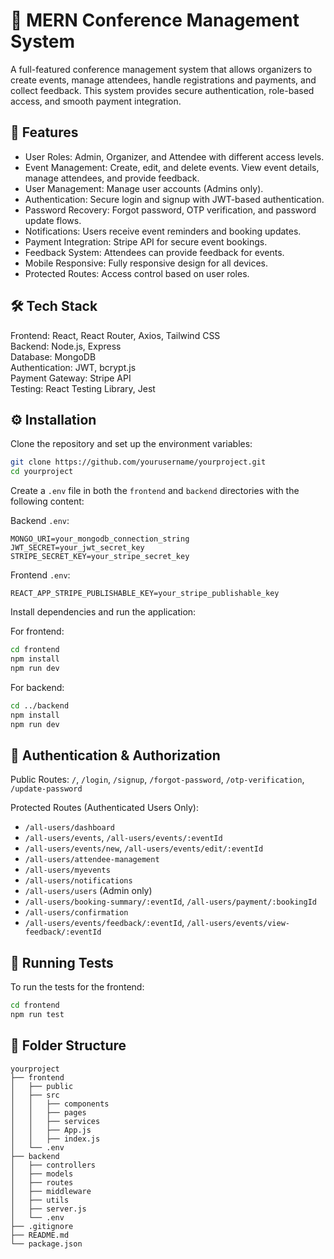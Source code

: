 # 🎉 MERN Conference Management System

A full-featured conference management system that allows organizers to create events, manage attendees, handle registrations and payments, and collect feedback. This system provides secure authentication, role-based access, and smooth payment integration.

## 🌟 Features

- User Roles: Admin, Organizer, and Attendee with different access levels.
- Event Management: Create, edit, and delete events. View event details, manage attendees, and provide feedback.
- User Management: Manage user accounts (Admins only).
- Authentication: Secure login and signup with JWT-based authentication.
- Password Recovery: Forgot password, OTP verification, and password update flows.
- Notifications: Users receive event reminders and booking updates.
- Payment Integration: Stripe API for secure event bookings.
- Feedback System: Attendees can provide feedback for events.
- Mobile Responsive: Fully responsive design for all devices.
- Protected Routes: Access control based on user roles.

## 🛠 Tech Stack

Frontend: React, React Router, Axios, Tailwind CSS  
Backend: Node.js, Express  
Database: MongoDB  
Authentication: JWT, bcrypt.js  
Payment Gateway: Stripe API  
Testing: React Testing Library, Jest  

## ⚙️ Installation

Clone the repository and set up the environment variables:

```bash
git clone https://github.com/yourusername/yourproject.git
cd yourproject
```

Create a `.env` file in both the `frontend` and `backend` directories with the following content:

Backend `.env`:

```
MONGO_URI=your_mongodb_connection_string  
JWT_SECRET=your_jwt_secret_key  
STRIPE_SECRET_KEY=your_stripe_secret_key  
```

Frontend `.env`:

```
REACT_APP_STRIPE_PUBLISHABLE_KEY=your_stripe_publishable_key  
```

Install dependencies and run the application:

For frontend:

```bash
cd frontend  
npm install  
npm run dev  
```

For backend:

```bash
cd ../backend  
npm install  
npm run dev  
```

## 🔐 Authentication & Authorization

Public Routes: `/`, `/login`, `/signup`, `/forgot-password`, `/otp-verification`, `/update-password`

Protected Routes (Authenticated Users Only):

- `/all-users/dashboard`
- `/all-users/events`, `/all-users/events/:eventId`
- `/all-users/events/new`, `/all-users/events/edit/:eventId`
- `/all-users/attendee-management`
- `/all-users/myevents`
- `/all-users/notifications`
- `/all-users/users` (Admin only)
- `/all-users/booking-summary/:eventId`, `/all-users/payment/:bookingId`
- `/all-users/confirmation`
- `/all-users/events/feedback/:eventId`, `/all-users/events/view-feedback/:eventId`

## 🧪 Running Tests

To run the tests for the frontend:

```bash
cd frontend  
npm run test  
```

## 📂 Folder Structure

```
yourproject  
├── frontend  
│   ├── public  
│   ├── src  
│   │   ├── components  
│   │   ├── pages  
│   │   ├── services  
│   │   ├── App.js  
│   │   ├── index.js  
│   └── .env  
├── backend  
│   ├── controllers  
│   ├── models  
│   ├── routes  
│   ├── middleware  
│   ├── utils  
│   ├── server.js  
│   └── .env  
├── .gitignore  
├── README.md  
└── package.json  
```



